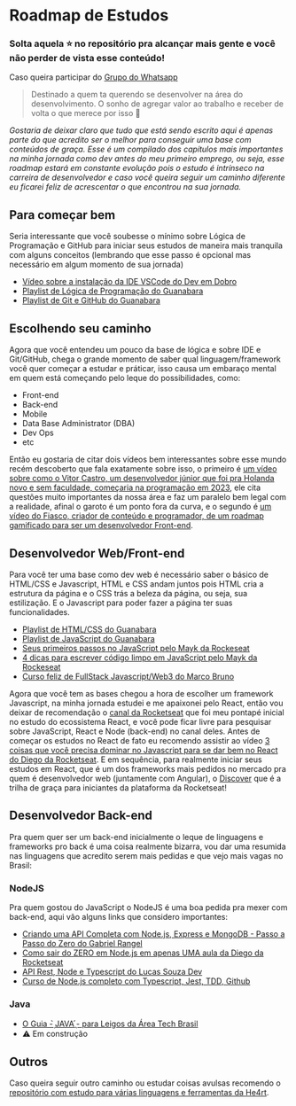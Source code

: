 # Roadmap de Estudos

### Solta aquela ⭐ no repositório pra alcançar mais gente e você não perder de vista esse conteúdo!

Caso queira participar do [Grupo do Whatsapp](https://chat.whatsapp.com/JImL7jKS4FpC4AdLuh1PWE)

> Destinado a quem ta querendo se desenvolver na área do desenvolvimento. O sonho de agregar valor ao trabalho e receber de volta o que merece por isso 🙏

_Gostaria de deixar claro que tudo que está sendo escrito aqui é apenas parte do que acredito ser o melhor para conseguir uma base com conteúdos de graça. Esse é um compilado dos capítulos mais importantes na minha jornada como dev antes do meu primeiro emprego, ou seja, esse roadmap estará em constante evolução pois o estudo é intrínseco na carreira de desenvolvedor e caso você queira seguir um caminho diferente eu ficarei feliz de acrescentar o que encontrou na sua jornada._

## Para começar bem

Seria interessante que você soubesse o mínimo sobre Lógica de Programação e GitHub para iniciar seus estudos de maneira mais tranquila com alguns conceitos (lembrando que esse passo é opcional mas necessário em algum momento de sua jornada)

- [Vídeo sobre a instalação da IDE VSCode do Dev em Dobro](https://youtu.be/uxln1hT_Ev4)
- [Playlist de Lógica de Programação do Guanabara](https://www.youtube.com/watch?v=8mei6uVttho&list=PLHz_AreHm4dmSj0MHol_aoNYCSGFqvfXV&ab_channel=CursoemV%C3%ADdeo)
- [Playlist de Git e GitHub do Guanabara](https://www.youtube.com/watch?v=xEKo29OWILE&list=PLHz_AreHm4dm7ZULPAmadvNhH6vk9oNZA&pp=iAQB)

## Escolhendo seu caminho

Agora que você entendeu um pouco da base de lógica e sobre IDE e Git/GitHub, chega o grande momento de saber qual linguagem/framework você quer começar a estudar e práticar, isso causa um embaraço mental em quem está começando pelo leque do possibilidades, como:

- Front-end
- Back-end
- Mobile
- Data Base Administrator (DBA)
- Dev Ops
- etc

Então eu gostaria de citar dois vídeos bem interessantes sobre esse mundo recém descoberto que fala exatamente sobre isso, o primeiro é [um vídeo sobre como o Vitor Castro, um desenvolvedor júnior que foi pra Holanda novo e sem faculdade, começaria na programação em 2023](https://youtu.be/jN6mUNbsFMo), ele cita questões muito importantes da nossa área e faz um paralelo bem legal com a realidade, afinal o garoto é um ponto fora da curva, e o segundo é [um vídeo do Fiasco, criador de conteúdo e programador, de um roadmap gamificado para ser um desenvolvedor Front-end](https://youtu.be/A1BaZr82XJI).

## Desenvolvedor Web/Front-end

Para você ter uma base como dev web é necessário saber o básico de HTML/CSS e Javascript, HTML e CSS andam juntos pois HTML cria a estrutura da página e o CSS trás a beleza da página, ou seja, sua estilização. E o Javascript para poder fazer a página ter suas funcionalidades.

- [Playlist de HTML/CSS do Guanabara](https://www.youtube.com/watch?v=Ejkb_YpuHWs&list=PLHz_AreHm4dkZ9-atkcmcBaMZdmLHft8n&ab_channel=CursoemV%C3%ADdeo)
- [Playlist de JavaScript do Guanabara](https://www.youtube.com/watch?v=1-w1RfGIov4&list=PLHz_AreHm4dlsK3Nr9GVvXCbpQyHQl1o1&ab_channel=CursoemV%C3%ADdeo)
- [Seus primeiros passos no JavaScript pelo Mayk da Rockeseat](https://youtu.be/OHN8Ze4te70)
- [4 dicas para escrever código limpo em JavaScript pelo Mayk da Rockeseat](https://youtu.be/HZPS_uxT6sw)
- [Curso feliz de FullStack Javascript/Web3 do Marco Bruno](https://youtu.be/T_uUtjFa1C8)

Agora que você tem as bases chegou a hora de escolher um framework Javascript, na minha jornada estudei e me apaixonei pelo React, então vou deixar de recomendação o [canal da Rocketseat](<(https://www.youtube.com/@rocketseat)>) que foi meu pontapé inicial no estudo do ecossistema React, e você pode ficar livre para pesquisar sobre JavaScript, React e Node (back-end) no canal deles.
Antes de começar os estudos no React de fato eu recomendo assistir ao vídeo [3 coisas que você precisa dominar no Javascript para se dar bem no React do Diego da Rocketseat](https://youtu.be/a2ni_JNvJYQ). E em sequência, para realmente iniciar seus estudos em React, que é um dos frameworks mais pedidos no mercado pra quem é desenvolvedor web (juntamente com Angular), o [Discover](https://www.rocketseat.com.br/discover) que é a trilha de graça para iniciantes da plataforma da Rocketseat!

## Desenvolvedor Back-end

Pra quem quer ser um back-end inicialmente o leque de linguagens e frameworks pro back é uma coisa realmente bizarra, vou dar uma resumida nas linguagens que acredito serem mais pedidas e que vejo mais vagas no Brasil:

### NodeJS

Pra quem gostou do JavaScript o NodeJS é uma boa pedida pra mexer com back-end, aqui vão alguns links que considero importantes:

- [Criando uma API Completa com Node.js, Express e MongoDB - Passo a Passo do Zero do Gabriel Rangel](https://youtu.be/zaWFnHagbrM)
- [Como sair do ZERO em Node.js em apenas UMA aula da Diego da Rocketseat](https://youtu.be/hHM-hr9q4mo)
- [API Rest, Node e Typescript do Lucas Souza Dev](https://www.youtube.com/watch?v=SVepTuBK4V0&list=PL29TaWXah3iaaXDFPgTHiFMBF6wQahurP&index=1&ab_channel=LucasSouzaDev)
- [Curso de Node.js completo com Typescript, Jest, TDD, Github](https://www.youtube.com/watch?v=W2ld5xRS3cY&list=PLz_YTBuxtxt6_Zf1h-qzNsvVt46H8ziKh&ab_channel=WaldemarNeto-DevLab)

### Java

- [O Guia - ̗̀JAVA ̖́- para Leigos da Área Tech Brasil](https://youtu.be/D7EWoFBEPvs)
- []()
⚠️ Em construção

## Outros

Caso queira seguir outro caminho ou estudar coisas avulsas recomendo o [repositório com estudo para várias linguagens e ferramentas da He4rt](https://github.com/he4rt/4noobs).
